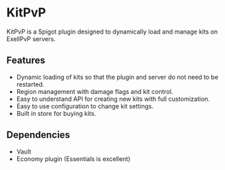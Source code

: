 # KitPvP
KitPvP is a Spigot plugin designed to dynamically load and manage kits on ExellPvP servers.

## Features

* Dynamic loading of kits so that the plugin and server do not need to be restarted.
* Region management with damage flags and kit control.
* Easy to understand API for creating new kits with full customization.
* Easy to use configuration to change kit settings.
* Built in store for buying kits.

## Dependencies

* Vault
* Economy plugin (Essentials is excellent)
